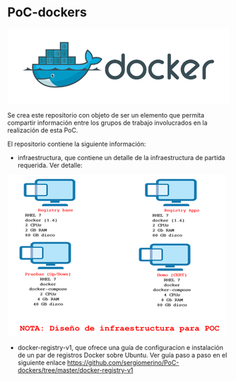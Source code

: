 # PoC-dockers
![alt text](https://github.com/docker/docker/blob/master/docs/sources/static_files/docker-logo-compressed.png "Docker")

Se crea este repositorio con objeto de ser un elemento que permita compartir información  entre los grupos de trabajo involucrados en la realización de esta PoC. 

El repositorio contiene la siguiente información:

  * infraestructura, que contiene un detalle de la infraestructura de partida requerida. Ver detalle:
  
  ![alt text](https://github.com/sergiomerino/PoC-dockers/blob/master/infraestructura/infraestructura-PoC.png "Infraestructura PoC v1")

  * docker-registry-v1, que ofrece una guía de configuracion e instalación de un par de registros Docker sobre Ubuntu.  Ver guía paso a paso en el siguiente enlace https://github.com/sergiomerino/PoC-dockers/tree/master/docker-registry-v1
  
